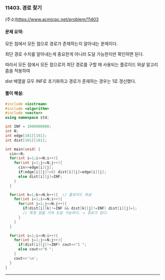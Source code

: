 ### 11403. 경로 찾기
(주소)https://www.acmicpc.net/problem/11403



#### 문제 요약:

모든 점에서 모든 점으로 경로가 존재하는지 알아내는 문제이다.

최단 경로 수치를 알아내는게 중요한게 아니라 도달 가능한지만 확인하면 된다.

따라서 모든 점에서 모든 점으로의 최단 경로를 구할 때 사용되는 플로이드 와샬 알고리즘을 적용하여

dist 배열을 모두 INF로 초기화하고 경로가 존재하는 경우는 1로 갱신했다.


#### 풀이 해설:



```c++
#include <iostream>
#include <algorithm>
#include <vector>
using namespace std;

int INF = 1000000000;
int N;
int edge[101][101];
int dist[101][101];

int main(void) {
  cin>>N;
  for(int i=1;i<=N;i++){
    for(int j=1;j<=N;j++){
      cin>>edge[i][j];
      if(edge[i][j]!=0) dist[i][j]=edge[i][j];
      else dist[i][j]=INF;
    }
  }

  for(int k=1;k<=N;k++){  // 플로이드 와샬
    for(int i=1;i<=N;i++){
      for(int j=1;j<=N;j++){
        if(dist[i][k]!=INF && dist[k][j]!=INF) dist[i][j]=1; 
        // 특정 점을 거쳐 도달 가능하다. = 경로가 있다.
      }
    }
  }

  for(int i=1;i<=N;i++){
    for(int j=1;j<=N;j++){
      if(dist[i][j]!=INF) cout<<"1 ";
      else cout<<"0 ";
    }
    cout<<'\n';
  }
}
```
---
